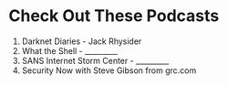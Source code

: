 # Check Out These Podcasts

1. Darknet Diaries - Jack Rhysider
2. What the Shell - _________
3. SANS Internet Storm Center - _________
4. Security Now with Steve Gibson from grc.com
